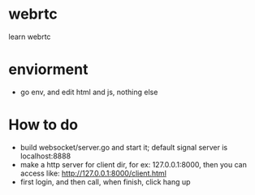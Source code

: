 # webrtc
learn webrtc

# enviorment
* go env, and edit html and js, nothing else

# How to do

* build websocket/server.go and start it; default signal server is localhost:8888
* make a http server for client dir, for ex: 127.0.0.1:8000, then you can access like: http://127.0.0.1:8000/client.html
* first login, and then call, when finish, click hang up

